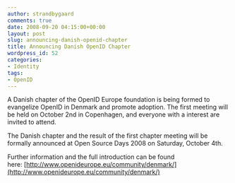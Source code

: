 ```yaml
---
author: strandbygaard
comments: true
date: 2008-09-20 04:15:00+00:00
layout: post
slug: announcing-danish-openid-chapter
title: Announcing Danish OpenID Chapter
wordpress_id: 52
categories:
- Identity
tags:
- OpenID
---
```


A Danish chapter of the OpenID Europe foundation is being formed to evangelize OpenID in Denmark and promote adoption. The first meeting will be held on October 2nd in Copenhagen, and everyone with a interest are invited to attend.

The Danish chapter and the result of the first chapter meeting will be formally announced at Open Source Days 2008 on Saturday, October 4th.

Further information and the full introduction can be found here: [http://www.openideurope.eu/community/denmark/](http://www.openideurope.eu/community/denmark/)
